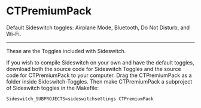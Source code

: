 CTPremiumPack
=============

Default Sideswitch toggles: Airplane Mode, Bluetooth, Do Not Disturb, and Wi-Fi.

----

These are the Toggles included with Sideswitch.


If you wish to compile Sideswitch on your own and have the default toggles, download both the source code for Sideswitch Toggles and the source code for CTPremiumPack to your computer. Drag the CTPremiumPack as a folder inside Sideswitch-Toggles. Then make CTPremiumPack a subproject of Sideswitch toggles in the Makefile:

`Sideswitch_SUBPROJECTS=sideswitchsettings CTPremiumPack`
